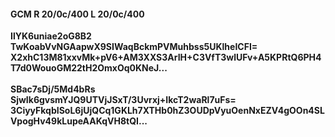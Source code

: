 #### GCM R 20/0c/400 L 20/0c/400
**IlYK6uniae2oG8B2**<br/>**TwKoabVvNGAapwX9SIWaqBckmPVMuhbss5UKlheICFI=**<br/>**X2xhC13M81xxvMk+pV6+AM3XXS3ArIH+C3VfT3wlUFv+A5KPRtQ6PH4T7d0WouoGM22tH2OmxOq0KNeJ...**<br/><br/>
**SBac7sDj/5Md4bRs**<br/>**SjwIk6gvsmYJQ9UTVjJSxT/3Uvrxj+IkcT2waRl7uFs=**<br/>**3CiyyFkqbISoL6jUjQCq1GKLh7XTHb0hZ3OUDpVyuOenNxEZV4gOOn4SLVpogHv49kLupeAAKqVH8tQI...**